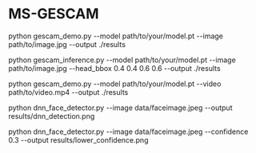 # MS-GESCAM

python gescam_demo.py --model path/to/your/model.pt --image path/to/image.jpg --output ./results

python gescam_inference.py --model path/to/your/model.pt --image path/to/image.jpg --head_bbox 0.4 0.4 0.6 0.6 --output ./results

python gescam_demo.py --model path/to/your/model.pt --video path/to/video.mp4 --output ./results

python dnn_face_detector.py --image data/faceimage.jpeg --output results/dnn_detection.png

python dnn_face_detector.py --image data/faceimage.jpeg --confidence 0.3 --output results/lower_confidence.png